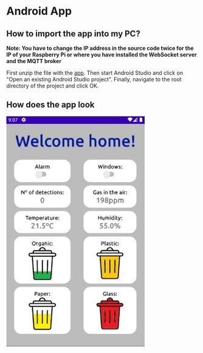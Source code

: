 # Android App

## How to import the app into my PC?

**Note: You have to change the IP address in the source code twice for the IP of your Raspberry Pi or where you have installed the WebSocket server and the MQTT broker**

First unzip the file with the [app](./myIoTApp2.zip). Then start Android Studio and click on "Open an existing Android Studio project". Finally, navigate to the root directory of the project and click OK.

## How does the app look

![My Image](../Docs/img/androidApp0.jpg)